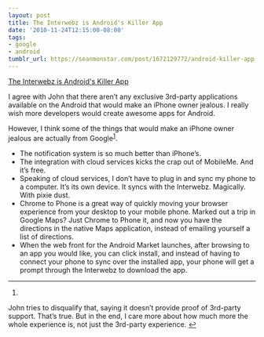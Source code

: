 ```yaml
---
layout: post
title: The Interwebz is Android's Killer App
date: '2010-11-24T12:15:00-08:00'
tags:
- google
- android
tumblr_url: https://seanmonstar.com/post/1672129772/android-killer-app
---
```

[The Interwebz is Android's Killer App](http://daringfireball.net/2010/11/where_are_the_android_killer_apps)  

I agree with John that there aren’t any exclusive 3rd-party applications available on the Android that would make an iPhone owner jealous. I really wish more developers would create awesome apps for Android.

However, I think some of the things that would make an iPhone owner jealous are actually from Google<sup id="fnref:1"><a href="#fn:1" class="footnote-ref" role="doc-noteref">1</a></sup>.

- The notification system is so much better than iPhone’s.
- The integration with cloud services kicks the crap out of MobileMe. And it’s free.
- Speaking of cloud services, I don’t have to plug in and sync my phone to a computer. It’s its own device. It syncs with the Interwebz. Magically. With pixie dust.
- Chrome to Phone is a great way of quickly moving your browser experience from your desktop to your mobile phone. Marked out a trip in Google Maps? Just Chrome to Phone it, and now you have the directions in the native Maps application, instead of emailing yourself a list of directions.
- When the web front for the Android Market launches, after browsing to an app you would like, you can click install, and instead of having to connect your phone to sync over the installed app, your phone will get a prompt through the Interwebz to download the app.

* * *

1. 

John tries to disqualify that, saying it doesn’t provide proof of 3rd-party support. That’s true. But in the end, I care more about how much more the whole experience is, not just the 3rd-party experience.&nbsp;[↩︎](#fnref:1)


